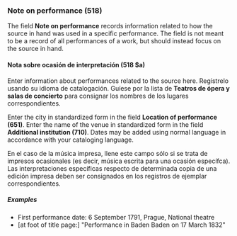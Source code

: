 ### Note on performance (518)

The field **Note on performance** records information related to how the source in hand was used in a specific performance. The field is not meant to be a record of all performances of a work, but should instead focus on the source in hand.

#### Nota sobre ocasión de interpretación (518 $a)

Enter information about performances related to the source here. Regístrelo usando su idioma de catalogación. Guíese por la lista de **Teatros de ópera y salas de concierto** para consignar los nombres de los lugares correspondientes.

Enter the city in standardized form in the field **Location of performance (651)**. Enter the name of the venue in standardized form in the field **Additional institution (710)**. Dates may be added using normal language in accordance with your cataloging language.

En el caso de la música impresa, llene este campo sólo si se trata de impresos ocasionales (es decir, música escrita para una ocasión específca). Las interpretaciones específicas respecto de determinada copia de una edición impresa deben ser consignados en los registros de ejemplar correspondientes.

##### Examples

- First performance date: 6 September 1791, Prague, National theatre
- [at foot of title page:] "Performance in Baden Baden on 17 March 1832"
